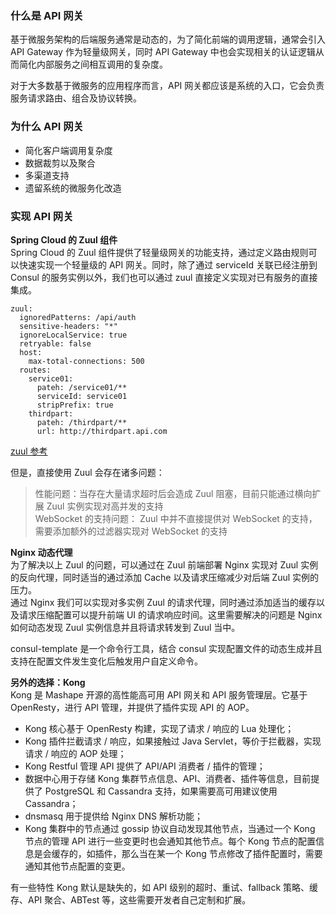 

### 什么是 API 网关
基于微服务架构的后端服务通常是动态的，为了简化前端的调用逻辑，通常会引入 API Gateway 作为轻量级网关，同时 API Gateway 中也会实现相关的认证逻辑从而简化内部服务之间相互调用的复杂度。   

对于大多数基于微服务的应用程序而言，API 网关都应该是系统的入口，它会负责服务请求路由、组合及协议转换。

### 为什么 API 网关

- 简化客户端调用复杂度
- 数据裁剪以及聚合
- 多渠道支持
- 遗留系统的微服务化改造

### 实现 API 网关
**Spring Cloud 的 Zuul 组件**  
Spring Cloud 的 Zuul 组件提供了轻量级网关的功能支持，通过定义路由规则可以快速实现一个轻量级的 API 网关。同时，除了通过 serviceId 关联已经注册到 Consul 的服务实例以外，我们也可以通过 zuul 直接定义实现对已有服务的直接集成。  
```
zuul:
  ignoredPatterns: /api/auth
  sensitive-headers: "*"
  ignoreLocalService: true
  retryable: false
  host:
    max-total-connections: 500
  routes:
    service01:
      pateh: /service01/**
      serviceId: service01
      stripPrefix: true
    thirdpart:
      pateh: /thirdpart/**
      url: http://thirdpart.api.com
```
[zuul 参考](https://blog.csdn.net/zhanglh046/article/details/78651993)  

但是，直接使用 Zuul 会存在诸多问题：  
> 性能问题：当存在大量请求超时后会造成 Zuul 阻塞，目前只能通过横向扩展 Zuul 实例实现对高并发的支持  
> WebSocket 的支持问题： Zuul 中并不直接提供对 WebSocket 的支持，需要添加额外的过滤器实现对 WebSocket 的支持

**Nginx 动态代理**  
为了解决以上 Zuul 的问题，可以通过在 Zuul 前端部署 Nginx 实现对 Zuul 实例的反向代理，同时适当的通过添加 Cache 以及请求压缩减少对后端 Zuul 实例的压力。  
通过 Nginx 我们可以实现对多实例 Zuul 的请求代理，同时通过添加适当的缓存以及请求压缩配置可以提升前端 UI 的请求响应时间。这里需要解决的问题是 Nginx 如何动态发现 Zuul 实例信息并且将请求转发到 Zuul 当中。  

consul-template 是一个命令行工具，结合 consul 实现配置文件的动态生成并且支持在配置文件发生变化后触发用户自定义命令。

**另外的选择：Kong**  
Kong 是 Mashape 开源的高性能高可用 API 网关和 API 服务管理层。它基于 OpenResty，进行 API 管理，并提供了插件实现 API 的 AOP。  

- Kong 核心基于 OpenResty 构建，实现了请求 / 响应的 Lua 处理化；
- Kong 插件拦截请求 / 响应，如果接触过 Java Servlet，等价于拦截器，实现请求 / 响应的 AOP 处理；
- Kong Restful 管理 API 提供了 API/API 消费者 / 插件的管理；
- 数据中心用于存储 Kong 集群节点信息、API、消费者、插件等信息，目前提供了 PostgreSQL 和 Cassandra 支持，如果需要高可用建议使用 Cassandra；
- dnsmasq 用于提供给 Nginx DNS 解析功能；
- Kong 集群中的节点通过 gossip 协议自动发现其他节点，当通过一个 Kong 节点的管理 API 进行一些变更时也会通知其他节点。每个 Kong 节点的配置信息是会缓存的，如插件，那么当在某一个 Kong 节点修改了插件配置时，需要通知其他节点配置的变更。

有一些特性 Kong 默认是缺失的，如 API 级别的超时、重试、fallback 策略、缓存、API 聚合、ABTest 等，这些需要开发者自己定制和扩展。  

